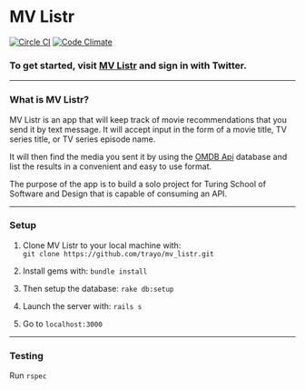 # MV Listr

[![Circle CI](https://circleci.com/gh/trayo/mv_listr.svg?style=svg)](https://circleci.com/gh/trayo/mv_listr)
[![Code Climate](https://codeclimate.com/github/trayo/mv_listr/badges/gpa.svg)](https://codeclimate.com/github/trayo/mv_listr)

### To get started, visit [MV Listr](www.mvlistr.com) and sign in with Twitter.

***
### What is MV Listr?

MV Listr is an app that will keep track of movie recommendations
that you send it by text message. It will accept input in the form
of a movie title, TV series title, or TV series episode name.

It will then find the media you sent it by using the [OMDB Api](omdbapi.com)
database and list the results in a convenient and easy to use format.

The purpose of the app is to build a solo project for Turing School of
Software and Design that is capable of consuming an API.

***
### Setup

1. Clone MV Listr to your local machine with:  
    `git clone https://github.com/trayo/mv_listr.git`

1. Install gems with: `bundle install`

1. Then setup the database: `rake db:setup`

1. Launch the server with: `rails s`

1. Go to `localhost:3000`

***
### Testing

Run `rspec`
